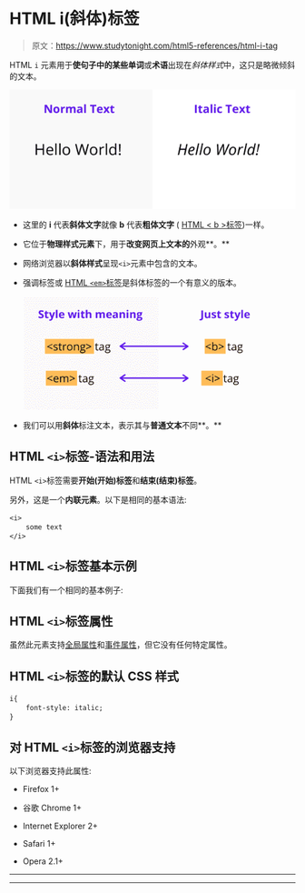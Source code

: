 # HTML i(斜体)标签

> 原文：<https://www.studytonight.com/html5-references/html-i-tag>

HTML `i` 元素用于**使句子中的某些单词**或**术语**出现在*斜体样式*中，这只是略微倾斜的文本。

![what is italic style](img/ad486439d86a6b34bc65111bbeb0446f.png)

*   这里的 **i** 代表**斜体文字**就像 **b** 代表**粗体文字** ( [HTML < b >标签](https://www.studytonight.com/html5-references/html-b-tag))一样。

*   它位于**物理样式元素**下，用于**改变网页上文本的**外观**。**

*   网络浏览器以**斜体样式**呈现`<i>`元素中包含的文本。

*   强调标签或 [HTML `<em>`标签](https://www.studytonight.com/html5-references/html-em-tag)是斜体标签的一个有意义的版本。

    ![italics and em tag difference](img/1834577cbd10e1a888d1d70359cdf251.png)

*   我们可以用**斜体**标注文本，表示其与**普通文本**不同**。**

## HTML `<i>`标签-语法和用法

HTML `<i>`标签需要**开始(开始)标签**和**结束(结束)标签**。

另外，这是一个**内联元素**。以下是相同的基本语法:

```
<i>
    some text
</i>
```

## HTML `<i>`标签基本示例

下面我们有一个相同的基本例子:

## HTML `<i>`标签属性

虽然此元素支持[全局属性](https://www.studytonight.com/html5-references/html-global-attributes)和[事件属性](https://www.studytonight.com/html5-references/html-event-attributes)，但它没有任何特定属性。

## HTML `<i>`标签的默认 CSS 样式

```
i{
    font-style: italic;
}
```

## 对 HTML `<i>`标签的浏览器支持

以下浏览器支持此属性:

*   Firefox 1+

*   谷歌 Chrome 1+

*   Internet Explorer 2+

*   Safari 1+

*   Opera 2.1+

* * *

* * *
